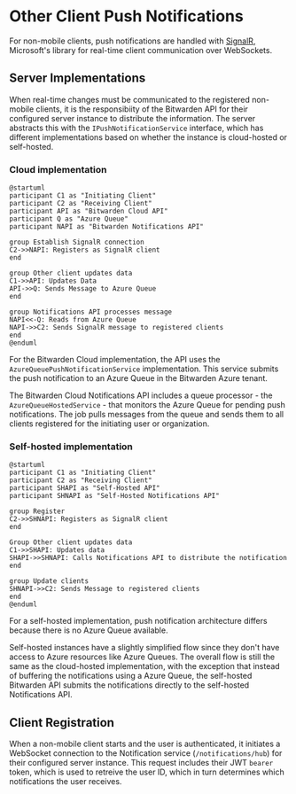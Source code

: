 # Other Client Push Notifications

For non-mobile clients, push notifications are handled with
[SignalR](https://learn.microsoft.com/en-us/aspnet/core/signalr/introduction), Microsoft's library
for real-time client communication over WebSockets.

## Server Implementations

When real-time changes must be communicated to the registered non-mobile clients, it is the
responsibiity of the Bitwarden API for their configured server instance to distribute the
information. The server abstracts this with the `IPushNotificationService` interface, which has
different implementations based on whether the instance is cloud-hosted or self-hosted.

### Cloud implementation

```kroki type=plantuml
@startuml
participant C1 as "Initiating Client"
participant C2 as "Receiving Client"
participant API as "Bitwarden Cloud API"
participant Q as "Azure Queue"
participant NAPI as "Bitwarden Notifications API"

group Establish SignalR connection
C2->>NAPI: Registers as SignalR client
end

group Other client updates data
C1->>API: Updates Data
API->>Q: Sends Message to Azure Queue
end

group Notifications API processes message
NAPI<<-Q: Reads from Azure Queue
NAPI->>C2: Sends SignalR message to registered clients
end
@enduml
```

For the Bitwarden Cloud implementation, the API uses the `AzureQueuePushNotificationService`
implementation. This service submits the push notification to an Azure Queue in the Bitwarden Azure
tenant.

The Bitwarden Cloud Notifications API includes a queue processor - the `AzureQueueHostedService` -
that monitors the Azure Queue for pending push notifications. The job pulls messages from the queue
and sends them to all clients registered for the initiating user or organization.

### Self-hosted implementation

```kroki type=plantuml
@startuml
participant C1 as "Initiating Client"
participant C2 as "Receiving Client"
participant SHAPI as "Self-Hosted API"
participant SHNAPI as "Self-Hosted Notifications API"

group Register
C2->>SHNAPI: Registers as SignalR client
end

Group Other client updates data
C1->>SHAPI: Updates data
SHAPI->>SHNAPI: Calls Notifications API to distribute the notification
end

group Update clients
SHNAPI->>C2: Sends Message to registered clients
end
@enduml
```

For a self-hosted implementation, push notification architecture differs because there is no Azure
Queue available.

Self-hosted instances have a slightly simplified flow since they don't have access to Azure
resources like Azure Queues. The overall flow is still the same as the cloud-hosted implementation,
with the exception that instead of buffering the notifications using a Azure Queue, the self-hosted
Bitwarden API submits the notifications directly to the self-hosted Notifications API.

## Client Registration

When a non-mobile client starts and the user is authenticated, it initiates a WebSocket connection
to the Notification service (`/notifications/hub`) for their configured server instance. This
request includes their JWT `bearer` token, which is used to retreive the user ID, which in turn
determines which notifications the user receives.
